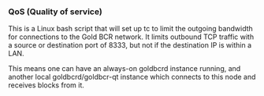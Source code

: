 ### QoS (Quality of service) ###

This is a Linux bash script that will set up tc to limit the outgoing bandwidth for connections to the Gold BCR network. It limits outbound TCP traffic with a source or destination port of 8333, but not if the destination IP is within a LAN.

This means one can have an always-on goldbcrd instance running, and another local goldbcrd/goldbcr-qt instance which connects to this node and receives blocks from it.
